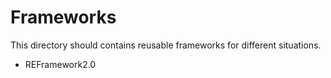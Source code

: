 # Frameworks

This directory should contains reusable frameworks for different situations.

* REFramework2.0
